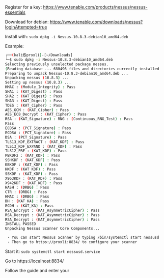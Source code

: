 
Register for a key:
https://www.tenable.com/products/nessus/nessus-essentials

Download for debian:
https://www.tenable.com/downloads/nessus?loginAttempted=true

Install with:
`sudo dpkg -i Nessus-10.8.3-debian10_amd64.deb`

Example:
```sh
┌──(kali㉿proxli)-[~/Downloads]
└─$ sudo dpkg -i Nessus-10.8.3-debian10_amd64.deb 
Selecting previously unselected package nessus.
(Reading database ... 680496 files and directories currently installed.)
Preparing to unpack Nessus-10.8.3-debian10_amd64.deb ...
Unpacking nessus (10.8.3) ...
Setting up nessus (10.8.3) ...
HMAC : (Module_Integrity) : Pass
SHA1 : (KAT_Digest) : Pass
SHA2 : (KAT_Digest) : Pass
SHA3 : (KAT_Digest) : Pass
TDES : (KAT_Cipher) : Pass
AES_GCM : (KAT_Cipher) : Pass
AES_ECB_Decrypt : (KAT_Cipher) : Pass
RSA : (KAT_Signature) : RNG : (Continuous_RNG_Test) : Pass
Pass
ECDSA : (PCT_Signature) : Pass
ECDSA : (PCT_Signature) : Pass
DSA : (PCT_Signature) : Pass
TLS13_KDF_EXTRACT : (KAT_KDF) : Pass
TLS13_KDF_EXPAND : (KAT_KDF) : Pass
TLS12_PRF : (KAT_KDF) : Pass
PBKDF2 : (KAT_KDF) : Pass
SSHKDF : (KAT_KDF) : Pass
KBKDF : (KAT_KDF) : Pass
HKDF : (KAT_KDF) : Pass
SSKDF : (KAT_KDF) : Pass
X963KDF : (KAT_KDF) : Pass
X942KDF : (KAT_KDF) : Pass
HASH : (DRBG) : Pass
CTR : (DRBG) : Pass
HMAC : (DRBG) : Pass
DH : (KAT_KA) : Pass
ECDH : (KAT_KA) : Pass
RSA_Encrypt : (KAT_AsymmetricCipher) : Pass
RSA_Decrypt : (KAT_AsymmetricCipher) : Pass
RSA_Decrypt : (KAT_AsymmetricCipher) : Pass
INSTALL PASSED
Unpacking Nessus Scanner Core Components...

 - You can start Nessus Scanner by typing /bin/systemctl start nessusd.service
 - Then go to https://proxli:8834/ to configure your scanner
```

Start it:
`sudo systemctl start nessusd.service`

Go to https://localhost:8834/

Follow the guide and enter your 


